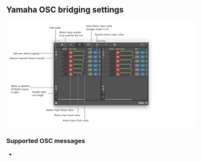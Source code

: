 ## Yamaha OSC bridging settings

![Showreel.013.png](../Showreel/Showreel.013.png "Yamaha OSC bridging settings")

### Supported OSC messages

- 